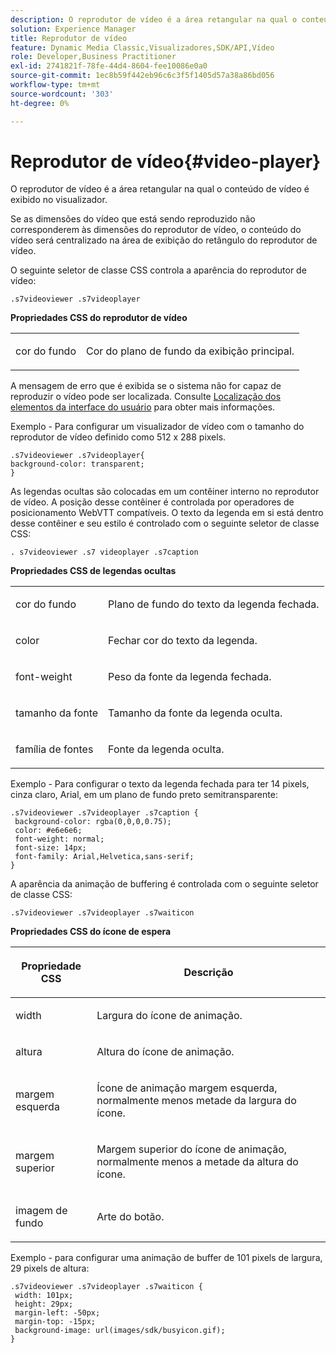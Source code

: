 ```yaml
---
description: O reprodutor de vídeo é a área retangular na qual o conteúdo de vídeo é exibido no visualizador.
solution: Experience Manager
title: Reprodutor de vídeo
feature: Dynamic Media Classic,Visualizadores,SDK/API,Vídeo
role: Developer,Business Practitioner
exl-id: 2741821f-78fe-44d4-8604-fee10086e0a0
source-git-commit: 1ec8b59f442eb96c6c3f5f1405d57a38a86bd056
workflow-type: tm+mt
source-wordcount: '303'
ht-degree: 0%

---
```


# Reprodutor de vídeo{#video-player}

O reprodutor de vídeo é a área retangular na qual o conteúdo de vídeo é exibido no visualizador.

<!--<a id="section_061E550C1C1D4DB2BD663A898895B38C"></a>-->

Se as dimensões do vídeo que está sendo reproduzido não corresponderem às dimensões do reprodutor de vídeo, o conteúdo do vídeo será centralizado na área de exibição do retângulo do reprodutor de vídeo.

O seguinte seletor de classe CSS controla a aparência do reprodutor de vídeo:

```
.s7videoviewer .s7videoplayer
```

**Propriedades CSS do reprodutor de vídeo**

<table id="table_C48C56E696304C9BAFEE71BA9EA9A174"> 
 <tbody> 
  <tr> 
   <td colname="col1"> <p> <span class="codeph"> cor do fundo  </span> </p> </td> 
   <td colname="col2"> <p>Cor do plano de fundo da exibição principal. </p> </td> 
  </tr> 
 </tbody> 
</table>

A mensagem de erro que é exibida se o sistema não for capaz de reproduzir o vídeo pode ser localizada. Consulte [Localização dos elementos da interface do usuário](../../../c-html5-s7-aem-asset-viewers/c-html5-video-reference/r-html5-video-viewer-20-localization.md#concept-1d5ca2d8480f4064a51eddba13940aad) para obter mais informações.

Exemplo - Para configurar um visualizador de vídeo com o tamanho do reprodutor de vídeo definido como 512 x 288 pixels.

```
.s7videoviewer .s7videoplayer{ 
background-color: transparent; 
}
```

As legendas ocultas são colocadas em um contêiner interno no reprodutor de vídeo. A posição desse contêiner é controlada por operadores de posicionamento WebVTT compatíveis. O texto da legenda em si está dentro desse contêiner e seu estilo é controlado com o seguinte seletor de classe CSS:

`. s7videoviewer .s7 videoplayer .s7caption`

**Propriedades CSS de legendas ocultas**

<table id="table_960E0D4FB91748FF9FC73C925B81879C"> 
 <tbody> 
  <tr> 
   <td colname="col1"> <p> <span class="codeph"> cor do fundo  </span> </p> </td> 
   <td colname="col2"> <p>Plano de fundo do texto da legenda fechada. </p> </td> 
  </tr> 
  <tr> 
   <td colname="col1"> <p> <span class="codeph"> color  </span> </p> </td> 
   <td colname="col2"> <p>Fechar cor do texto da legenda. </p> </td> 
  </tr> 
  <tr> 
   <td colname="col1"> <p> <span class="codeph"> font-weight  </span> </p> </td> 
   <td colname="col2"> <p> Peso da fonte da legenda fechada. </p> </td> 
  </tr> 
  <tr> 
   <td colname="col1"> <p> <span class="codeph"> tamanho da fonte  </span> </p> </td> 
   <td colname="col2"> <p> Tamanho da fonte da legenda oculta. </p> </td> 
  </tr> 
  <tr> 
   <td colname="col1"> <p> <span class="codeph"> família de fontes  </span> </p> </td> 
   <td colname="col2"> <p>Fonte da legenda oculta. </p> </td> 
  </tr> 
 </tbody> 
</table>

Exemplo - Para configurar o texto da legenda fechada para ter 14 pixels, cinza claro, Arial, em um plano de fundo preto semitransparente:

```
.s7videoviewer .s7videoplayer .s7caption { 
 background-color: rgba(0,0,0,0.75); 
 color: #e6e6e6; 
 font-weight: normal; 
 font-size: 14px; 
 font-family: Arial,Helvetica,sans-serif; 
}
```

A aparência da animação de buffering é controlada com o seguinte seletor de classe CSS:

```
.s7videoviewer .s7videoplayer .s7waiticon
```

**Propriedades CSS do ícone de espera**

<table id="table_8DB41A0FF2A746F78B763564C4F3EBE0"> 
 <thead> 
  <tr> 
   <th colname="col1" class="entry"> <p>Propriedade CSS </p> </th> 
   <th colname="col2" class="entry"> <p>Descrição </p> </th> 
  </tr> 
 </thead>
 <tbody> 
  <tr> 
   <td colname="col1"> <p> <span class="codeph"> width </span> </p> </td> 
   <td colname="col2"> <p> Largura do ícone de animação. </p> </td> 
  </tr> 
  <tr> 
   <td colname="col1"> <p> <span class="codeph"> altura  </span> </p> </td> 
   <td colname="col2"> <p> Altura do ícone de animação. </p> </td> 
  </tr> 
  <tr> 
   <td colname="col1"> <p> <span class="codeph"> margem esquerda  </span> </p> </td> 
   <td colname="col2"> <p> Ícone de animação margem esquerda, normalmente menos metade da largura do ícone. </p> </td> 
  </tr> 
  <tr> 
   <td colname="col1"> <p> <span class="codeph"> margem superior  </span> </p> </td> 
   <td colname="col2"> <p> Margem superior do ícone de animação, normalmente menos a metade da altura do ícone. </p> </td> 
  </tr> 
  <tr> 
   <td colname="col1"> <p> <span class="codeph"> imagem de fundo  </span> </p> </td> 
   <td colname="col2"> <p> Arte do botão. </p> </td> 
  </tr> 
 </tbody> 
</table>

Exemplo - para configurar uma animação de buffer de 101 pixels de largura, 29 pixels de altura:

```
.s7videoviewer .s7videoplayer .s7waiticon { 
 width: 101px; 
 height: 29px; 
 margin-left: -50px; 
 margin-top: -15px; 
 background-image: url(images/sdk/busyicon.gif); 
}
```
